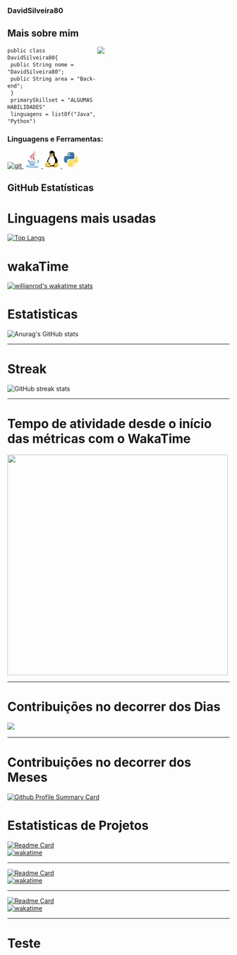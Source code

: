 ### DavidSilveira80

## Mais sobre mim


<img align="right" width="300" src="https://i2.wp.com/allhtaccess.info/wp-content/uploads/2018/03/programming.gif?fit=1281%2C716&ssl=1" />

```Java/Python
public class DavidSilveira80{
 public String nome = "DavidSilveira80";
 public String area = "Back-end";
 }
 primarySkillset = "ALGUMAS HABILIDADES"
 linguagens = listOf("Java", "Python") 
```

<!--START_SECTION:waka-->







<!--END_SECTION:waka-->



<h3 align="left">Linguagens e Ferramentas:</h3>
<p align="left"> <a href="https://git-scm.com/" target="_blank" rel="noreferrer"> <img src="https://www.vectorlogo.zone/logos/git-scm/git-scm-icon.svg" alt="git" width="40" height="40"/> </a> <a href="https://www.java.com" target="_blank" rel="noreferrer"> <img src="https://raw.githubusercontent.com/devicons/devicon/master/icons/java/java-original.svg" alt="java" width="40" height="40"/> </a> <a href="https://www.linux.org/" target="_blank" rel="noreferrer"> <img src="https://raw.githubusercontent.com/devicons/devicon/master/icons/linux/linux-original.svg" alt="linux" width="40" height="40"/> </a> <a href="https://www.python.org" target="_blank" rel="noreferrer"> <img src="https://raw.githubusercontent.com/devicons/devicon/master/icons/python/python-original.svg" alt="python" width="40" height="40"/> </a> </p>



## **GitHub Estatísticas**

# Linguagens mais usadas
[![Top Langs](https://github-readme-stats.vercel.app/api/top-langs/?username=Davidsilveira80&show_icons=true&theme=dark&langs_count=8)](https://github.com/anuraghazra/github-readme-stats)

# wakaTime
[![willianrod's wakatime stats](https://github-readme-stats.vercel.app/api/wakatime?username=DavidSilveira80&show_icons=true&theme=dark)](https://github.com/anuraghazra/github-readme-stats)

# Estatisticas 
![Anurag's GitHub stats](https://github-readme-stats.vercel.app/api?username=DavidSilveira80&show_icons=true&theme=dark)

***

# Streak
![GitHub streak stats](https://github-readme-streak-stats.herokuapp.com/?user=DavidSilveira80&show_icons=true&theme=dark)

___

# Tempo de atividade desde o início das métricas com o WakaTime

<a href="https://wakatime.com"><img align="center"  src="https://wakatime.com/share/@DavidSilveira80/d1624df1-cb2c-4736-bd52-eb218820ed1d.png" width="500" height="500" /></a>

___

# Contribuições no decorrer dos Dias
<img src="https://activity-graph.herokuapp.com/graph?username=DavidSilveira80&bg_color=0f2d3d&color=1cadfb&line=1cadfb&point=1cadfb&area=true&hide_border=true">

___
# Contribuições no decorrer dos Meses
[![Github Profile Summary Card](https://github-profile-summary-cards.vercel.app/api/cards/profile-details?username=DavidSilveira80&theme=vue)](https://github.com/DavidSilveira80)


#  Estatisticas de Projetos 

[![Readme Card](https://github-readme-stats.vercel.app/api/pin/?username=DavidSilveira80&show_owner=true&theme=dark&repo=Desafios_beecrowd_Java)](https://github.com/DavidSilveira80/Desafios_beecrowd_Java)<br>
[![wakatime](https://wakatime.com/badge/github/DavidSilveira80/Desafios_beecrowd_java.svg)](https://wakatime.com/badge/github/DavidSilveira80/Desafios_beecrowd_java)
___

[![Readme Card](https://github-readme-stats.vercel.app/api/pin/?username=DavidSilveira80&show_owner=true&theme=dark&repo=Testes-Unitarios_Python)](https://github.com/DavidSilveira80/Testes-Unitarios_Python)<br>
[![wakatime](https://wakatime.com/badge/github/DavidSilveira80/Testes-Unitarios_Python.svg)](https://wakatime.com/badge/github/DavidSilveira80/Testes-Unitarios_Python)
___

[![Readme Card](https://github-readme-stats.vercel.app/api/pin/?username=DavidSilveira80&show_owner=true&theme=dark&repo=Programacao_Orientada_Objetos_Java)](https://github.com/DavidSilveira80/Programacao_Orientada_Objetos_Java)<br>
[![wakatime](https://wakatime.com/badge/user/607fe76f-bdb1-4464-b6a3-f1314e5677e9/project/a5fa5158-333a-4763-b5c3-f91afd305bbd.svg)](https://wakatime.com/badge/user/607fe76f-bdb1-4464-b6a3-f1314e5677e9/project/a5fa5158-333a-4763-b5c3-f91afd305bbd)

___

# Teste

<!--START_SECTION:waka-->
<!--END_SECTION:waka-->
